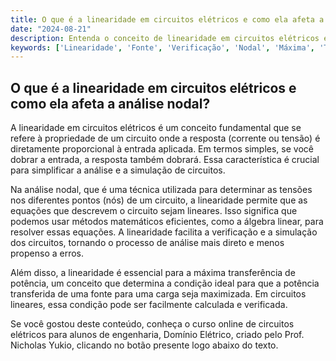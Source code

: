 ```yaml
---
title: O que é a linearidade em circuitos elétricos e como ela afeta a análise nodal?
date: "2024-08-21"
description: Entenda o conceito de linearidade em circuitos elétricos e sua importância na análise nodal.
keywords: ['Linearidade', 'Fonte', 'Verificação', 'Nodal', 'Máxima', 'Transferência', 'simulação']
---
```


## O que é a linearidade em circuitos elétricos e como ela afeta a análise nodal?

A linearidade em circuitos elétricos é um conceito fundamental que se refere à propriedade de um circuito onde a resposta (corrente ou tensão) é diretamente proporcional à entrada aplicada. Em termos simples, se você dobrar a entrada, a resposta também dobrará. Essa característica é crucial para simplificar a análise e a simulação de circuitos.

Na análise nodal, que é uma técnica utilizada para determinar as tensões nos diferentes pontos (nós) de um circuito, a linearidade permite que as equações que descrevem o circuito sejam lineares. Isso significa que podemos usar métodos matemáticos eficientes, como a álgebra linear, para resolver essas equações. A linearidade facilita a verificação e a simulação dos circuitos, tornando o processo de análise mais direto e menos propenso a erros.

Além disso, a linearidade é essencial para a máxima transferência de potência, um conceito que determina a condição ideal para que a potência transferida de uma fonte para uma carga seja maximizada. Em circuitos lineares, essa condição pode ser facilmente calculada e verificada.

Se você gostou deste conteúdo, conheça o curso online de circuitos elétricos para alunos de engenharia, Domínio Elétrico, criado pelo Prof. Nicholas Yukio, clicando no botão presente logo abaixo do texto.